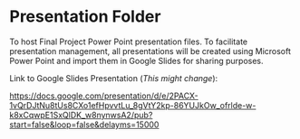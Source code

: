 # Presentation Folder
To host Final Project Power Point presentation files. To facilitate presentation management, all presentations will be created using Microsoft Power Point and import them in Google Slides for sharing purposes.

Link to Google Slides Presentation (*This might change*):

https://docs.google.com/presentation/d/e/2PACX-1vQrDJtNu8tUs8CXo1efHpvvtLu_8gVtY2kp-86YUJkOw_ofrlde-w-k8xCqwpE1SxQlDK_w8nynwsA2/pub?start=false&loop=false&delayms=15000
